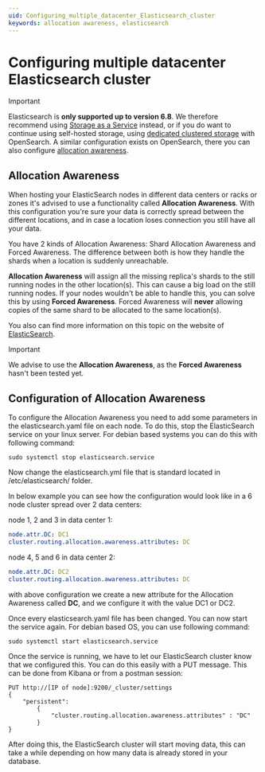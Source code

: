 ```yaml
---
uid: Configuring_multiple_datacenter_Elasticsearch_cluster
keywords: allocation awareness, elasticsearch
---
```


# Configuring multiple datacenter Elasticsearch cluster

> [!IMPORTANT]
> Elasticsearch is **only supported up to version 6.8**. We therefore recommend using [Storage as a Service](xref:STaaS) instead, or if you do want to continue using self-hosted storage, using [dedicated clustered storage](xref:Dedicated_clustered_storage) with OpenSearch.
> A similar configuration exists on OpenSearch, there you can also configure [allocation awareness](xref:Configuring_Allocation_Awareness_OpenSearch).

## Allocation Awareness

 When hosting your ElasticSearch nodes in different data centers or racks or zones it's advised to use a functionality called **Allocation Awareness**. With this configuration you're sure your data is correctly spread between the different locations, and in case a location loses connection you still have all your data.

 You have 2 kinds of Allocation Awareness: Shard Allocation Awareness and Forced Awareness.
 The difference between both is how they handle the shards when a location is suddenly unreachable.

**Allocation Awareness** will assign all the missing replica's shards to the still running nodes in the other location(s). This can cause a big load on the still running nodes. If your nodes wouldn't be able to handle this, you can solve this by using **Forced Awareness**. Forced Awareness will **never** allowing copies of the same shard to be allocated to the same location(s).

You also can find more information on this topic on the website of [ElasticSearch](xref:https://www.elastic.co/guide/en/elasticsearch/reference/6.8/allocation-awareness.html).

> [!IMPORTANT]
> We advise to use the **Allocation Awareness**, as the **Forced Awareness** hasn't been tested yet.

## Configuration of Allocation Awareness

To configure the Allocation Awareness you need to add some parameters in the elasticsearch.yaml file on each node. To do this, stop the ElasticSearch service on your linux server. For debian based systems you can do this with following command:

```debian
sudo systemctl stop elasticsearch.service
```

Now change the elasticsearch.yml file that is standard located in /etc/elasticsearch/ folder.

In below example you can see how the configuration would look like in a 6 node cluster spread over 2 data centers:

node 1, 2 and 3 in data center 1:

```yaml
node.attr.DC: DC1
cluster.routing.allocation.awareness.attributes: DC
```

node 4, 5 and 6 in data center 2:

```yaml
node.attr.DC: DC2
cluster.routing.allocation.awareness.attributes: DC
```

with above configuration we create a new attribute for the Allocation Awareness called **DC**, and we configure it with the value DC1 or DC2.

Once every elasticsearch.yaml file has been changed. You can now start the service again. For debian based OS, you can use following command:

```debian
sudo systemctl start elasticsearch.service
```

Once the service is running, we have to let our ElasticSearch cluster know that we configured this. You can do this easily with a PUT message. This can be done from Kibana or from a postman session:

```PUT
PUT http://[IP of node]:9200/_cluster/settings
{ 
    "persistent": 
        { 
            "cluster.routing.allocation.awareness.attributes" : "DC" 
        } 
}
```

After doing this, the ElasticSearch cluster will start moving data, this can take a while depending on how many data is already stored in your database.
